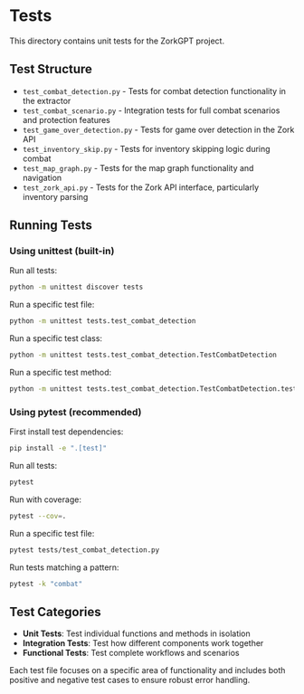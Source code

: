 # Tests

This directory contains unit tests for the ZorkGPT project.

## Test Structure

- `test_combat_detection.py` - Tests for combat detection functionality in the extractor
- `test_combat_scenario.py` - Integration tests for full combat scenarios and protection features
- `test_game_over_detection.py` - Tests for game over detection in the Zork API
- `test_inventory_skip.py` - Tests for inventory skipping logic during combat
- `test_map_graph.py` - Tests for the map graph functionality and navigation
- `test_zork_api.py` - Tests for the Zork API interface, particularly inventory parsing

## Running Tests

### Using unittest (built-in)

Run all tests:
```bash
python -m unittest discover tests
```

Run a specific test file:
```bash
python -m unittest tests.test_combat_detection
```

Run a specific test class:
```bash
python -m unittest tests.test_combat_detection.TestCombatDetection
```

Run a specific test method:
```bash
python -m unittest tests.test_combat_detection.TestCombatDetection.test_combat_scenario_detection
```

### Using pytest (recommended)

First install test dependencies:
```bash
pip install -e ".[test]"
```

Run all tests:
```bash
pytest
```

Run with coverage:
```bash
pytest --cov=.
```

Run a specific test file:
```bash
pytest tests/test_combat_detection.py
```

Run tests matching a pattern:
```bash
pytest -k "combat"
```

## Test Categories

- **Unit Tests**: Test individual functions and methods in isolation
- **Integration Tests**: Test how different components work together
- **Functional Tests**: Test complete workflows and scenarios

Each test file focuses on a specific area of functionality and includes both positive and negative test cases to ensure robust error handling. 